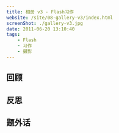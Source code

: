 ```yaml
---
title: 相册 v3 - Flash习作
website: /site/08-gallery-v3/index.html
screenShot: ./gallery-v3.jpg
date: 2011-06-20 13:10:40
tags:
    - Flash
    - 习作
    - 摄影
---
```


## 回顾

## 反思

## 题外话
